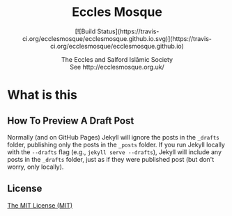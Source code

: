 <h1 align="center">Eccles Mosque</h1>
<p align="center">
  [![Build Status](https://travis-ci.org/ecclesmosque/ecclesmosque.github.io.svg)](https://travis-ci.org/ecclesmosque/ecclesmosque.github.io)
</p>
<p align="center">
     The Eccles and Salford Islāmic Society<br/>
    See http://ecclesmosque.org.uk/
</p>


# What is this


## How To Preview A Draft Post

Normally (and on GitHub Pages) Jekyll will ignore the posts in the `_drafts` folder, publishing only the posts in the `_posts` folder. If you run Jekyll locally with the `--drafts` flag (e.g., `jekyll serve --drafts`), Jekyll will include any posts in the `_drafts` folder, just as if they were published post (but don't worry, only locally).

## License

[The MIT License (MIT)](http://azizur.mit-license.org/)
